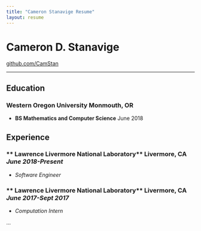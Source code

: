 ```yaml
---
title: "Cameron Stanavige Resume"
layout: resume
---
```


# Cameron D. Stanavige
[github.com/CamStan](https://github.com/CamStan)

---

## Education

### **Western Oregon University** Monmouth, OR

- **BS Mathematics and Computer Science** June 2018

## Experience

### ** Lawrence Livermore National Laboratory** Livermore, CA *June 2018-Present*

- *Software Engineer*

### ** Lawrence Livermore National Laboratory** Livermore, CA *June 2017-Sept 2017*

- *Computation Intern*

...
